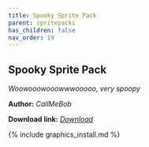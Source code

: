 ```yaml
---
title: Spooky Sprite Pack
parent: spritepacks
has_children: false
nav_order: 19
---
```


## Spooky Sprite Pack
*Woowooowooowwwooooo, very spoopy*

**Author:** *CallMeBob*

 **Download link:** *[Download](https://drive.google.com/file/d/1jNQ0FnWoXkFXlxmCfkbXWpWIlolgBnxY/view?usp=drivesdk)*

{% include graphics_install.md %}
